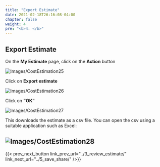 ```yaml
---
title: "Export Estimate"
date: 2021-02-18T26:16:08-04:00
chapter: false
weight: 4
pre: "<b>4. </b>"
---
```


## Export Estimate
On the **My Estimate** page, click on the **Action** button

![Images/CostEstimation25](/Cost/100_Cost_Estimation/Images/CostEstimation25.png?classes=lab_picture_small)

Click on  **Export estimate** 

![Images/CostEstimation26](/Cost/100_Cost_Estimation/Images/CostEstimation26.png?classes=lab_picture_small)

Click on **"OK"**

![Images/CostEstimation27](/Cost/100_Cost_Estimation/Images/CostEstimation27.png?classes=lab_picture_small)

This downloads the estimate as a csv file. You can open the csv using a suitable application such as Excel: 

![Images/CostEstimation28](/Cost/100_Cost_Estimation/Images/CostEstimation28.png?classes=lab_picture_small)
---


{{< prev_next_button link_prev_url="../3_review_estimate/" link_next_url="../5_save_share/" />}}


